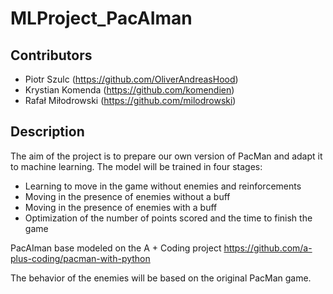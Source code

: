 # MLProject_PacAIman
## Contributors
- Piotr Szulc (https://github.com/OliverAndreasHood)
- Krystian Komenda (https://github.com/komendien)
- Rafał Miłodrowski (https://github.com/milodrowski)

## Description
The aim of the project is to prepare our own version of PacMan and adapt it to machine learning.
The model will be trained in four stages:
- Learning to move in the game without enemies and reinforcements
- Moving in the presence of enemies without a buff
- Moving in the presence of enemies with a buff
- Optimization of the number of points scored and the time to finish the game 

PacAIman base modeled on the A + Coding project https://github.com/a-plus-coding/pacman-with-python 

The behavior of the enemies will be based on the original PacMan game.